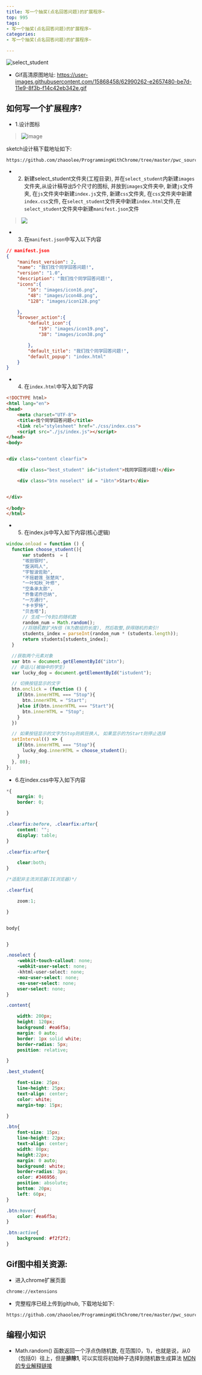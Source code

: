 ```yaml
---
title: 写一个抽奖(点名回答问题)的扩展程序~
top: 995
tags:
- 写一个抽奖(点名回答问题)的扩展程序~
categories:
- 写一个抽奖(点名回答问题)的扩展程序~

---
```




![select_student](https://user-images.githubusercontent.com/15868458/62990263-e2fe0b00-be7d-11e9-8c72-b7f1bf743aee.gif)

<!-- more -->

- Gif高清原图地址:  https://user-images.githubusercontent.com/15868458/62990262-e2657480-be7d-11e9-8f3b-f14c42eb342e.gif

## 如何写一个扩展程序?

- 1.设计图标

> ![image](https://user-images.githubusercontent.com/15868458/62988534-54868b00-be77-11e9-9988-39e91449fc0c.png)

sketch设计稿下载地址如下:
```
https://github.com/zhaoolee/ProgrammingWithChrome/tree/master/pwc_source/select_student_sketch_design/
```

- 2. 新建select_student文件夹(工程目录), 并在`select_student`内新建`images`文件夹,从设计稿导出5个尺寸的图标, 并放到`images`文件夹中, 新建`js`文件夹, 在`js`文件夹中新建`index.js`文件, 新建`css`文件夹, 在`css`文件夹中新建`index.css`文件,  在`select_student`文件夹中新建`index.html`文件,在`select_student`文件夹中新建`manifest.json`文件

> ![](https://user-images.githubusercontent.com/15868458/62989082-3883e900-be79-11e9-971b-44b7056d5fff.png)


- 3.  在`manifest.json`中写入以下内容

```json
// manifest.json
{
	"manifest_version": 2,
	"name": "我们找个同学回答问题!",
	"version": "1.0",
	"description": "我们找个同学回答问题!",
	"icons":{
		"16": "images/icon16.png",
		"48": "images/icon48.png",
		"128": "images/icon128.png"

	},
	"browser_action":{
		"default_icon":{
			"19": "images/icon19.png",
			"38": "images/icon38.png"

		},
		"default_title": "我们找个同学回答问题!",
		"default_popup": "index.html"
	}
}
```

- 4. 在`index.html`中写入如下内容

```html
<!DOCTYPE html>
<html lang="en">
<head>
	<meta charset="UTF-8">
	<title>找个同学回答问题</title>
	<link rel="stylesheet" href="./css/index.css">
	<script src="./js/index.js"></script>
</head>
<body>


<div class="content clearfix">

	<div class="best_student" id="istudent">找同学回答问题!</div>

	<div class="btn noselect" id = "ibtn">Start</div>


</div>
	
</body>
</html>
```

- 5. 在index.js中写入如下内容(核心逻辑)

```javascript
window.onload = function () {
  function choose_student(){
      var students  = [
      "坂田银时", 
      "旋涡鸣人", 
      "宇智波佐助", 
      "不摇碧莲_张楚岚",
      "一叶知秋_叶修",
      "空条承太郎",
      "乔鲁诺乔巴纳",
      "一方通行",
      "卡卡罗特",
      "贝吉塔"];
      // 生成一个0到1的随机数
      random_num = Math.random();
      //将随机数扩大N倍 (N为数组的长度), 然后取整,获得随机的索引!
      students_index = parseInt(random_num * (students.length));
      return students[students_index];
  }

  //获取两个元素对象
  var btn = document.getElementById("ibtn");
  // 幸运儿(被抽中的学生)
  var lucky_dog = document.getElementById("istudent");

  // 切换按钮显示的文字
  btn.onclick = (function () {
    if(btn.innerHTML === "Stop"){
      btn.innerHTML = "Start";
    }else if(btn.innerHTML === "Start"){
      btn.innerHTML = "Stop";
    }
  })

  // 如果按钮显示的文字为Stop则疯狂换人, 如果显示的为Start则停止选择
  setInterval(() => {
    if(btn.innerHTML === "Stop"){
      lucky_dog.innerHTML = choose_student();
    }
  }, 80);
};
```

- 6.在index.css中写入如下内容
```css
*{
    margin: 0;
    border: 0;

}

.clearfix:before, .clearfix:after{
    content: "";
    display: table;
}

.clearfix:after{

    clear:both;
}

/*适配非主流浏览器(IE浏览器)*/

.clearfix{

    zoom:1;

}


body{


}

.noselect {
    -webkit-touch-callout: none;
    -webkit-user-select: none;
    -khtml-user-select: none;
    -moz-user-select: none;
    -ms-user-select: none;
    user-select: none;
}

.content{

    width: 200px;
    height: 120px;
    background: #ea6f5a;
    margin: 0 auto;
    border: 1px solid white;
    border-radius: 5px;
    position: relative;

}

.best_student{

    font-size: 25px;
    line-height: 25px;
    text-align: center;
    color: white;
    margin-top: 15px;

}

.btn{
    font-size: 15px;
    line-height: 22px;
    text-align: center;
    width: 80px;
    height:22px;
    margin: 0 auto;
    background: white;
    border-radius: 3px;
    color: #346956;
    position: absolute;
    bottom: 20px;
    left: 60px;
}

.btn:hover{
    color: #ea6f5a;
}

.btn:active{
    background: #f2f2f2;
}
```



## Gif图中相关资源:

- 进入chrome扩展页面
```
chrome://extensions
```

- 完整程序已经上传到github, 下载地址如下:

```
https://github.com/zhaoolee/ProgrammingWithChrome/tree/master/pwc_source/select_student
```


## 编程小知识

- Math.random() 函数返回一个浮点伪随机数, 在范围[0，1)，也就是说，从0（包括0）往上，但是**排除1**, 可以实现将初始种子选择到随机数生成算法 [MDN的专业解释链接](https://developer.mozilla.org/zh-CN/docs/Web/API/Document/getElementById)